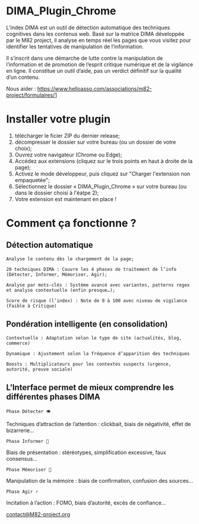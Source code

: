 # DIMA_Plugin_Chrome

L’index DIMA est un outil de détection automatique des techniques cognitives dans les contenus web. Basé sur la matrice DIMA développée par le M82 project, il analyse en temps réel les pages que vous visitez pour identifier les tentatives de manipulation de l’information.

Il s’inscrit dans une démarche de lutte contre la manipulation de l’information et de promotion de l’esprit critique numérique et de la vigilance en ligne. Il constitue un outil d’aide, pas un verdict définitif sur la qualité d’un contenu.

Nous aider : https://www.helloasso.com/associations/m82-project/formulaires/1

# Installer votre plugin
1. télécharger le ficier ZIP du dernier release;
2. décompresser le dossier sur votre bureau (ou un dossier de votre choix);
3. Ouvrez votre navigateur (Chrome ou Edge);
4. Accédez aux extensions (cliquez sur le trois points en haut à droite de la page);
5.  Activez le mode développeur, puis cliquez sur "Charger l'extension non empaquetée";
6.  Sélectionnez le dossier « DIMA_Plugin_Chrome » sur votre bureau (ou dans le dossier choisi à l'éatpe 2);
7.  Votre extension est maintenant en place !

# Comment ça fonctionne ?

## Détection automatique

    Analyse le contenu dès le chargement de la page;

    20 techniques DIMA : Couvre les 4 phases de traitement de l’info (Détecter, Informer, Mémoriser, Agir);

    Analyse par mots-clés : Système avancé avec variantes, patterns regex et analyse contextuelle (enfin presque…);

    Score de risque (l’index) : Note de 0 à 100 avec niveau de vigilance (Faible à Critique)

## Pondération intelligente (en consolidation)

    Contextuelle : Adaptation selon le type de site (actualités, blog, commerce)

    Dynamique : Ajustement selon la fréquence d’apparition des techniques

    Boosts : Multiplicateurs pour les contextes suspects (urgence, autorité, preuve sociale)

## L’Interface permet de mieux comprendre les différentes phases DIMA

    Phase Détecter 👁️

Techniques d’attraction de l’attention : clickbait, biais de négativité, effet de bizarrerie…

    Phase Informer 📢

Biais de présentation : stéréotypes, simplification excessive, faux consensus…

    Phase Mémoriser 🧠

Manipulation de la mémoire : biais de confirmation, confusion des sources…

    Phase Agir ⚡

Incitation à l’action : FOMO, biais d’autorité, excès de confiance…

contact@M82-project.org

